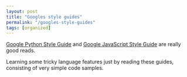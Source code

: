 ```yaml
---
layout: post
title: "Googles style guides"
permalink: "/googles-style-guides"
tags: [organized]
---
```


<a href="http://google-styleguide.googlecode.com/svn/trunk/pyguide.html">Google Python Style Guide</a> and <a href="http://google-styleguide.googlecode.com/svn/trunk/javascriptguide.xml">Google JavaScript Style Guide</a> are really good reads.

Learning some tricky language features just by reading these guides, consisting of very simple code samples.

